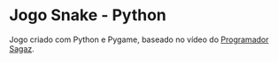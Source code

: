 # Jogo Snake - Python

Jogo criado com Python e Pygame, baseado no vídeo do [Programador Sagaz](https://www.youtube.com/watch?v=H4TXHI9BRCQ).
